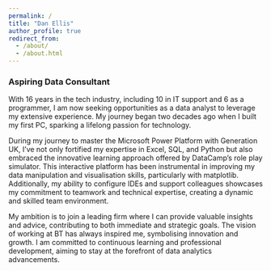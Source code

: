 ```yaml
---
permalink: /
title: "Dan Ellis"
author_profile: true
redirect_from: 
  - /about/
  - /about.html
---
```


### Aspiring Data Consultant

With 16 years in the tech industry, including 10 in IT support and 6 as a programmer, I am now seeking opportunities as a data analyst to leverage my extensive experience. My journey began two decades ago when I built my first PC, sparking a lifelong passion for technology.

During my journey to master the Microsoft Power Platform with Generation UK, I’ve not only fortified my expertise in Excel, SQL, and Python but also embraced the innovative learning approach offered by DataCamp’s role play simulator. This interactive platform has been instrumental in improving my data manipulation and visualisation skills, particularly with matplotlib. Additionally, my ability to configure IDEs and support colleagues showcases my commitment to teamwork and technical expertise, creating a dynamic and skilled team environment.

My ambition is to join a leading firm where I can provide valuable insights and advice, contributing to both immediate and strategic goals. The vision of working at BT has always inspired me, symbolising innovation and growth. I am committed to continuous learning and professional development, aiming to stay at the forefront of data analytics advancements.
